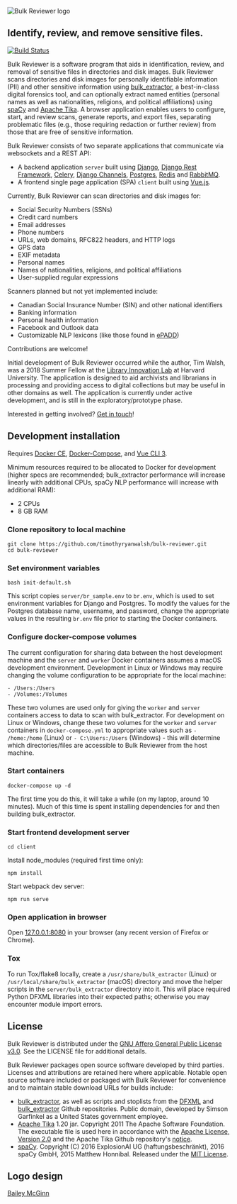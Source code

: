 ![Bulk Reviewer logo](https://github.com/timothyryanwalsh/bulk-reviewer/blob/master/docs/_static/full-logo.png)

## Identify, review, and remove sensitive files.

[![Build Status](https://travis-ci.org/timothyryanwalsh/bulk-reviewer.svg?branch=master)](https://travis-ci.org/timothyryanwalsh/bulk-reviewer)

Bulk Reviewer is a software program that aids in identification, review, and removal of sensitive files in directories and disk images. Bulk Reviewer scans directories and disk images for personally identifiable information (PII) and other sensitive information using [bulk_extractor](https://github.com/simsong/bulk_extractor), a best-in-class digital forensics tool, and can optionally extract named entities (personal names as well as nationalities, religions, and political affiliations) using [spaCy](https://spacy.io/) and [Apache Tika](https://tika.apache.org/). A browser application enables users to configure, start, and review scans, generate reports, and export files, separating problematic files (e.g., those requiring redaction or further review) from those that are free of sensitive information.

Bulk Reviewer consists of two separate applications that communicate via websockets and a REST API:

* A backend application `server` built using [Django](https://www.djangoproject.com/), [Django Rest Framework](http://www.django-rest-framework.org/), [Celery](http://www.celeryproject.org/), [Django Channels](https://channels.readthedocs.io/en/latest/), [Postgres](https://www.postgresql.org/), [Redis](https://redis.io/) and [RabbitMQ](https://en.wikipedia.org/wiki/RabbitMQ).
* A frontend single page application (SPA) `client` built using [Vue.js](https://vuejs.org/).

Currently, Bulk Reviewer can scan directories and disk images for:

* Social Security Numbers (SSNs)
* Credit card numbers
* Email addresses
* Phone numbers
* URLs, web domains, RFC822 headers, and HTTP logs
* GPS data
* EXIF metadata
* Personal names
* Names of nationalities, religions, and political affiliations
* User-supplied regular expressions

Scanners planned but not yet implemented include:

* Canadian Social Insurance Number (SIN) and other national identifiers
* Banking information
* Personal health information
* Facebook and Outlook data
* Customizable NLP lexicons (like those found in [ePADD](https://github.com/ePADD/epadd))

Contributions are welcome!

Initial development of Bulk Reviewer occurred while the author, Tim Walsh, was a 2018 Summer Fellow at the [Library Innovation Lab](https://lil.law.harvard.edu) at Harvard University. The application is designed to aid archivists and librarians in processing and providing access to digital collections but may be useful in other domains as well. The application is currently under active development, and is still in the exploratory/prototype phase.

Interested in getting involved? [Get in touch](mailto:tim.walsh@concordia.ca)!

## Development installation

Requires [Docker CE](https://www.docker.com/community-edition), [Docker-Compose](https://docs.docker.com/compose/), and [Vue CLI 3](https://cli.vuejs.org/). 

Minimum resources required to be allocated to Docker for development (higher specs are recommended; bulk_extractor performance will increase linearly with additional CPUs, spaCy NLP performance will increase with additional RAM):

* 2 CPUs
* 8 GB RAM

### Clone repository to local machine

```
git clone https://github.com/timothyryanwalsh/bulk-reviewer.git
cd bulk-reviewer
```

### Set environment variables

```
bash init-default.sh
```

This script copies `server/br_sample.env` to `br.env`, which is used to set environment variables for Django and Postgres. To modify the values for the Postgres database name, username, and password, change the appropriate values in the resulting `br.env` file prior to starting the Docker containers.

### Configure docker-compose volumes

The current configuration for sharing data between the host development machine and the `server` and `worker` Docker containers assumes a macOS development environment. Development in Linux or Windows may require changing the volume configuration to be appropriate for the local machine:

```
- /Users:/Users
- /Volumes:/Volumes
```

These two volumes are used only for giving the `worker` and `server` containers access to data to scan with bulk_extractor. For development on Linux or Windows, change these two volumes for the `worker` and `server` containers in `docker-compose.yml` to appropriate values such as `- /home:/home` (Linux) or `- C:\Users:/Users` (Windows) - this will determine which directories/files are accessible to Bulk Reviewer from the host machine.

### Start containers

```
docker-compose up -d
```

The first time you do this, it will take a while (on my laptop, around 10 minutes). Much of this time is spent installing dependencies for and then building bulk_extractor.

### Start frontend development server

```
cd client
```
Install node_modules (required first time only):

```
npm install
```

Start webpack dev server:

```
npm run serve
```

### Open application in browser

Open [127.0.0.1:8080](http://127.0.0.1:8080) in your browser (any recent version of Firefox or Chrome).

### Tox

To run Tox/flake8 locally, create a `/usr/share/bulk_extractor` (Linux) or `/usr/local/share/bulk_extractor` (macOS) directory and move the helper scripts in the `server/bulk_extractor` directory into it. This will place required Python DFXML libraries into their expected paths; otherwise you may encounter module import errors.

## License

Bulk Reviewer is distributed under the [GNU Affero General Public License v3.0](https://github.com/timothyryanwalsh/bulk-reviewer/blob/master/LICENSE). See the LICENSE file for additional details.

Bulk Reviewer packages open source software developed by third parties. Licenses and attributions are retained here where applicable. Notable open source software included or packaged with Bulk Reviewer for convenience and to maintain stable download URLs for builds include:

* [bulk_extractor](https://github.com/simsong/bulk_extractor), as well as scripts and stoplists from the [DFXML](https://github.com/simsong/dfxml) and [bulk_extractor](https://github.com/simsong/bulk_extractor) Github repositories. Public domain, developed by Simson Garfinkel as a United States government employee.
* [Apache Tika](https://tika.apache.org/) 1.20 jar. Copyright 2011 The Apache Software Foundation. The executable file is used here in accordance with the [Apache License, Version 2.0](https://www.apache.org/licenses/LICENSE-2.0) and the Apache Tika Github repository's [notice](https://github.com/apache/tika/blob/master/NOTICE.txt).
* [spaCy](https://github.com/explosion/spaCy). Copyright (C) 2016 ExplosionAI UG (haftungsbeschränkt), 2016 spaCy GmbH, 2015 Matthew Honnibal. Released under the [MIT License](https://github.com/explosion/spaCy/blob/master/LICENSE).

## Logo design
[Bailey McGinn](https://baileymcginn.com/)
